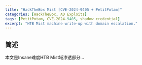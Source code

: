 ```yaml
---
title: "HackTheBox Mist [CVE-2024-9405 + PetitPotam]"
categories: [HackTheBox, AD Exploits]
tags: [PetitPotam, CVE-2024-9405, shadow credential]
excerpt: "HTB Mist machine write-up with domain escalation."
---
```


## 简述

本文是Insane难度HTB Mist域渗透部分...
